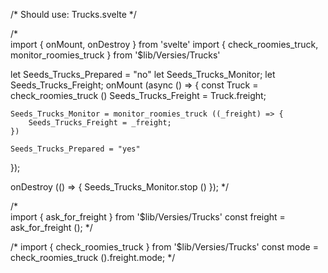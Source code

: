 

/*
	Should use: Trucks.svelte
*/



/*	
import { onMount, onDestroy } from 'svelte'
import { check_roomies_truck, monitor_roomies_truck } from '$lib/Versies/Trucks'

let Seeds_Trucks_Prepared = "no"
let Seeds_Trucks_Monitor;
let Seeds_Trucks_Freight;
onMount (async () => {
	const Truck = check_roomies_truck ()
	Seeds_Trucks_Freight = Truck.freight; 
	
	Seeds_Trucks_Monitor = monitor_roomies_truck ((_freight) => {
		Seeds_Trucks_Freight = _freight;
	})
	
	Seeds_Trucks_Prepared = "yes"
});

onDestroy (() => {
	Seeds_Trucks_Monitor.stop ()
}); 
*/


/*	
	import { ask_for_freight } from '$lib/Versies/Trucks'
	const freight = ask_for_freight ();
*/




/*
	import { check_roomies_truck } from '$lib/Versies/Trucks'
	const mode = check_roomies_truck ().freight.mode;
*/



